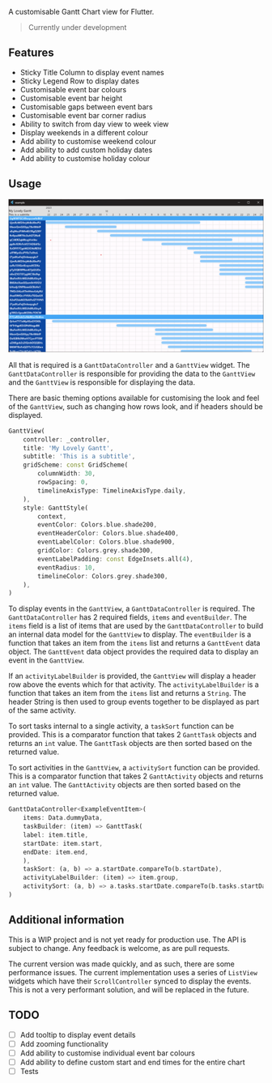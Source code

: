 A customisable Gantt Chart view for Flutter.
> Currently under development

## Features

- Sticky Title Column to display event names
- Sticky Legend Row to display dates 
- Customisable event bar colours
- Customisable event bar height
- Customisable gaps between event bars
- Customisable event bar corner radius
- Ability to switch from day view to week view
- Display weekends in a different colour
- Add ability to customise weekend colour
- Add ability to add custom holiday dates
- Add ability to customise holiday colour

## Usage

![Gantt Example](/assets/example.png)

All that is required is a `GanttDataController` and a `GanttView` widget. The `GanttDataController` is responsible for providing the data to the `GanttView` and the `GanttView` is responsible for displaying the data.

There are basic theming options available for customising the look and feel of the `GanttView`, such as changing how rows look, and if headers should be displayed.

```dart
GanttView(
    controller: _controller,
    title: 'My Lovely Gantt',
    subtitle: 'This is a subtitle',
    gridScheme: const GridScheme(
        columnWidth: 30,
        rowSpacing: 0,
        timelineAxisType: TimelineAxisType.daily,
    ),
    style: GanttStyle(
        context,
        eventColor: Colors.blue.shade200,
        eventHeaderColor: Colors.blue.shade400,
        eventLabelColor: Colors.blue.shade900,
        gridColor: Colors.grey.shade300,
        eventLabelPadding: const EdgeInsets.all(4),
        eventRadius: 10,
        timelineColor: Colors.grey.shade300,
    ),
)
```

To display events in the `GanttView`, a `GanttDataController` is required. The `GanttDataController` has 2 required fields, `items` and `eventBuilder`. The `items` field is a list of items that are used by the `GanttDataController` to build an internal data model for the `GanttView` to display. The `eventBuilder` is a function that takes an item from the `items` list and returns a `GanttEvent` data object. The `GanttEvent` data object provides the required data to display an event in the `GanttView`.

If an `activityLabelBuilder` is provided, the `GanttView` will display a header row above the events which for that activity. The `activityLabelBuilder` is a function that takes an item from the `items` list and returns a `String`. The header String is then used to group events together to be displayed as part of the same activity.

To sort tasks internal to a single activity, a `taskSort` function can be provided. This is a comparator function that takes 2 `GanttTask` objects and returns an `int` value. The `GanttTask` objects are then sorted based on the returned value.

To sort activities in the `GanttView`, a `activitySort` function can be provided. This is a comparator function that takes 2 `GanttActivity` objects and returns an `int` value. The `GanttActivity` objects are then sorted based on the returned value.

```dart
GanttDataController<ExampleEventItem>(
    items: Data.dummyData,
    taskBuilder: (item) => GanttTask(
    label: item.title,
    startDate: item.start,
    endDate: item.end,
    ),
    taskSort: (a, b) => a.startDate.compareTo(b.startDate),
    activityLabelBuilder: (item) => item.group,
    activitySort: (a, b) => a.tasks.startDate.compareTo(b.tasks.startDate),
)
```

## Additional information

This is a WIP project and is not yet ready for production use. The API is subject to change. Any feedback is welcome, as are pull requests.

The current version was made quickly, and as such, there are some performance issues. The current implementation uses a series of `ListView` widgets which have their `ScrollController` synced to display the events. This is not a very performant solution, and will be replaced in the future.

## TODO
- [ ] Add tooltip to display event details
- [ ] Add zooming functionality
- [ ] Add ability to customise individual event bar colours
- [ ] Add ability to define custom start and end times for the entire chart
- [ ] Tests